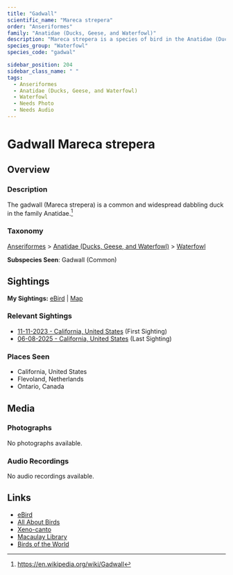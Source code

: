 ```yaml
---
title: "Gadwall"
scientific_name: "Mareca strepera"
order: "Anseriformes"
family: "Anatidae (Ducks, Geese, and Waterfowl)"
description: "Mareca strepera is a species of bird in the Anatidae (Ducks, Geese, and Waterfowl) family. It has been observed 24 times."
species_group: "Waterfowl"
species_code: "gadwal"

sidebar_position: 204
sidebar_class_name: " "
tags: 
  - Anseriformes
  - Anatidae (Ducks, Geese, and Waterfowl)
  - Waterfowl
  - Needs Photo
  - Needs Audio
---
```


# Gadwall <span className='sci_name'>Mareca strepera</span>

## Overview

### Description
The gadwall (Mareca strepera) is a common and widespread dabbling duck in the family Anatidae.[^1]

[^1]: https://en.wikipedia.org/wiki/Gadwall

### Taxonomy
[Anseriformes](/tags/anseriformes) > [Anatidae (Ducks, Geese, and Waterfowl)](/tags/anatidae-ducks-geese-and-waterfowl) > [Waterfowl](/tags/waterfowl)

**Subspecies Seen**: Gadwall (Common)


## Sightings

**My Sightings:** [eBird](https://ebird.org/lifelist?r=world&time=life&spp=gadwal) | [Map](/map?species_code=gadwal)

### Relevant Sightings

* [11-11-2023 - California, United States](https://ebird.org/checklist/S154259403) (First Sighting)
* [06-08-2025 - California, United States](https://ebird.org/checklist/S248217323) (Last Sighting)

### Places Seen

* California, United States
* Flevoland, Netherlands
* Ontario, Canada



## Media
### Photographs
No photographs available.

### Audio Recordings
No audio recordings available.

## Links
* [eBird](https://ebird.org/species/gadwal) 
* [All About Birds](https://www.allaboutbirds.org/guide/gadwal) 
* [Xeno-canto](https://www.xeno-canto.org/species/mareca-strepera) 
* [Macaulay Library](https://search.macaulaylibrary.org/catalog?taxonCode=gadwal&sort=rating_rank_desc)
* [Birds of the World](https://birdsoftheworld.org/bow/species/gadwal)
